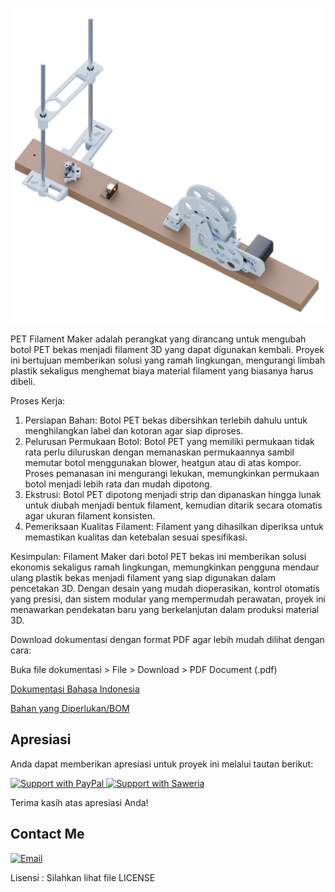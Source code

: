 ![Render1](Images/Render1.png)

PET Filament Maker adalah perangkat yang dirancang untuk mengubah botol PET bekas menjadi filament 3D yang dapat digunakan kembali. Proyek ini bertujuan memberikan solusi yang ramah lingkungan, mengurangi limbah plastik sekaligus menghemat biaya material filament yang biasanya harus dibeli.

Proses Kerja:
1. Persiapan Bahan: Botol PET bekas dibersihkan terlebih dahulu untuk menghilangkan label dan kotoran agar siap diproses.
2. Pelurusan Permukaan Botol: Botol PET yang memiliki permukaan tidak rata perlu diluruskan dengan memanaskan permukaannya sambil memutar botol menggunakan blower, heatgun atau di atas kompor. Proses pemanasan ini mengurangi lekukan, memungkinkan permukaan botol menjadi lebih rata dan mudah dipotong.
3. Ekstrusi: Botol PET dipotong menjadi strip dan dipanaskan hingga lunak untuk diubah menjadi bentuk filament, kemudian ditarik secara otomatis agar ukuran filament konsisten.
4. Pemeriksaan Kualitas Filament: Filament yang dihasilkan diperiksa untuk memastikan kualitas dan ketebalan sesuai spesifikasi.

Kesimpulan:
Filament Maker dari botol PET bekas ini memberikan solusi ekonomis sekaligus ramah lingkungan, memungkinkan pengguna mendaur ulang plastik bekas menjadi filament yang siap digunakan dalam pencetakan 3D. Dengan desain yang mudah dioperasikan, kontrol otomatis yang presisi, dan sistem modular yang mempermudah perawatan, proyek ini menawarkan pendekatan baru yang berkelanjutan dalam produksi material 3D.

Download dokumentasi dengan format PDF agar lebih mudah dilihat dengan cara:

Buka file dokumentasi > File > Download > PDF Document (.pdf)

[Dokumentasi Bahasa Indonesia](https://docs.google.com/document/d/12gZyxp6K4KovrQUbeszD_oszRoTwFk6smVtTxPSdtus/edit?usp=sharing)

[Bahan yang Diperlukan/BOM](https://docs.google.com/spreadsheets/d/1hQpWlGkNJCp8BHFFs-p2dSdpw58OgJwYKI5ZXl5ccxk/edit?usp=sharing)


## Apresiasi

Anda dapat memberikan apresiasi untuk proyek ini melalui tautan berikut:

<a href="https://www.paypal.com/paypalme/alif2113">
    <img src="https://img.shields.io/badge/Support-PayPal-blue.svg" alt="Support with PayPal" height="30">
</a>
<a href="https://saweria.co/13dcreator">
    <img src="https://img.shields.io/badge/Support-Saweria-orange.svg" alt="Support with Saweria" height="30">
</a>


Terima kasih atas apresiasi Anda!


## Contact Me

[![Email](https://img.shields.io/badge/Email-13DCreator-blue?style=flat&logo=gmail)](mailto:alif.3di@gmail.com)



Lisensi : Silahkan lihat file LICENSE
